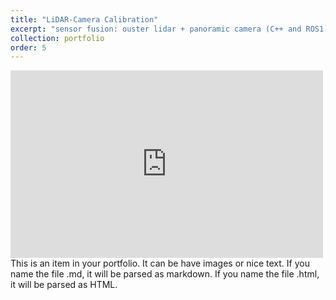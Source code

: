 ```yaml
---
title: "LiDAR-Camera Calibration"
excerpt: "sensor fusion: ouster lidar + panoramic camera (C++ and ROS1) <br/>"
collection: portfolio
order: 5
---
```


<iframe width="500" height="300" src="https://www.youtube.com/embed/MU2Ksfzyac8" frameborder="0" allow="accelerometer; autoplay; encrypted-media; gyroscope; picture-in-picture" allowfullscreen></iframe>
This is an item in your portfolio. It can be have images or nice text. If you name the file .md, it will be parsed as markdown. If you name the file .html, it will be parsed as HTML. 